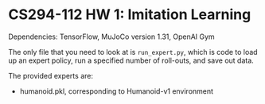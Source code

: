 # CS294-112 HW 1: Imitation Learning

Dependencies: TensorFlow, MuJoCo version 1.31, OpenAI Gym

The only file that you need to look at is `run_expert.py`, which is code to load up an expert policy, run a specified number of roll-outs, and save out data.

The provided experts are:
* humanoid.pkl, corresponding to Humanoid-v1 environment

